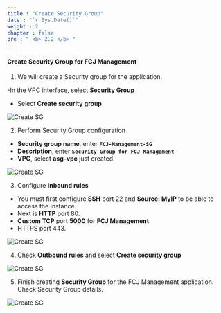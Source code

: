 ```yaml
---
title : "Create Security Group"
date : "`r Sys.Date()`"
weight : 2
chapter : false
pre : " <b> 2.2 </b> "
---
```


#### Create Security Group for FCJ Management

1. We will create a Security group for the application.

-In the VPC interface, select **Security Group**
- Select **Create security group**

![Create SG](/images/2-Prerequiste/2.2-CreateSecuritygroup/0001-createsg.png?featherlight=false&width=90pc)

2. Perform Security Group configuration

- **Security group name**, enter **```FCJ-Management-SG```**
- **Description**, enter **```Security Group for FCJ Management```**
- **VPC**, select **asg-vpc** just created.

![Create SG](/images/2-Prerequiste/2.2-CreateSecuritygroup/0002-createsg.png?featherlight=false&width=90pc)

3. Configure **Inbound rules**

- You must first configure **SSH** port 22 and **Source: MyIP** to be able to access the instance.
- Next is **HTTP** port 80.
- **Custom TCP** port **5000** for **FCJ Management**
- HTTPS port 443.

![Create SG](/images/2-Prerequiste/2.2-CreateSecuritygroup/0003-createsg.png?featherlight=false&width=90pc)


4. Check **Outbound rules** and select **Create security group**

![Create SG](/images/2-Prerequiste/2.2-CreateSecuritygroup/0004-createsg.png?featherlight=false&width=90pc)

5. Finish creating **Security Group** for the FCJ Management application. Check Security Group details.

![Create SG](/images/2-Prerequiste/2.2-CreateSecuritygroup/0005-createsg.png?featherlight=false&width=90pc)